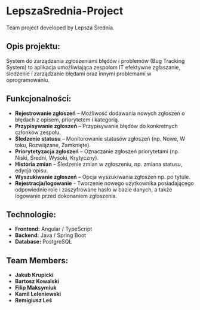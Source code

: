 # LepszaSrednia-Project
Team project developed by Lepsza Średnia.

## Opis projektu:
System do zarządzania zgłoszeniami błędów i problemów (Bug Tracking System) to aplikacja umożliwiająca zespołom IT efektywne zgłaszanie, śledzenie i zarządzanie błędami oraz innymi problemami w oprogramowaniu.

## Funkcjonalności:
- **Rejestrowanie zgłoszeń** – Możliwość dodawania nowych zgłoszeń o błędach z opisem, priorytetem i kategorią.
- **Przypisywanie zgłoszeń** – Przypisywanie błędów do konkretnych członków zespołu.
- **Śledzenie statusu** – Monitorowanie statusów zgłoszeń (np. Nowe, W toku, Rozwiązane, Zamknięte).
- **Priorytetyzacja zgłoszeń** – Oznaczanie zgłoszeń priorytetami (np. Niski, Średni, Wysoki, Krytyczny).
- **Historia zmian** – Śledzenie zmian w zgłoszeniu, np. zmiana statusu, edycja opisu.
- **Wyszukiwanie zgłoszeń** – Opcja wyszukiwania zgłoszeń np. po tytule.
- **Rejestracja/logowanie** - Tworzenie nowego użytkownika posiadającego odpowiednie role i zaszyfrowane hasło w bazie danych, a także logowanie przed dokonaniem zgłoszenia.

## Technologie:
- **Frontend:** Angular / TypeScript
- **Backend:** Java / Spring Boot
- **Database:** PostgreSQL

## Team Members:
- **Jakub Krupicki**  
- **Bartosz Kowalski**  
- **Filip Maksymiuk**  
- **Kamil Leleniewski**  
- **Remigiusz Leś**   
